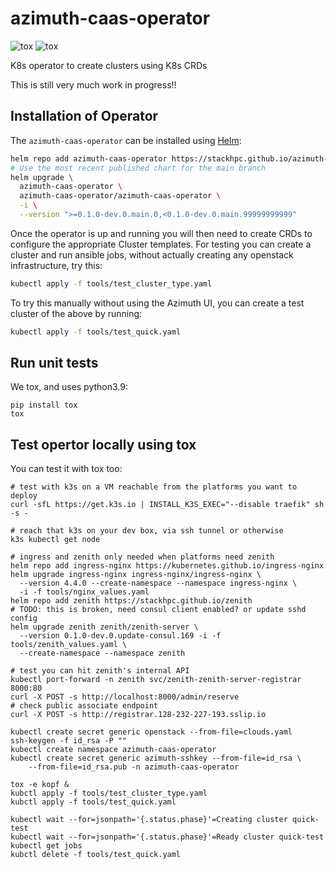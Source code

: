 # azimuth-caas-operator
![tox](https://github.com/stackhpc/azimuth-caas-operator/actions/workflows/tox.yaml/badge.svg?branch=main)
![tox](https://github.com/stackhpc/azimuth-caas-operator/actions/workflows/functional.yaml/badge.svg?branch=main)

K8s operator to create clusters using K8s CRDs

This is still very much work in progress!!

## Installation of Operator

The `azimuth-caas-operator` can be installed using [Helm](https://helm.sh):

```sh
helm repo add azimuth-caas-operator https://stackhpc.github.io/azimuth-caas-operator
# Use the most recent published chart for the main branch
helm upgrade \
  azimuth-caas-operator \
  azimuth-caas-operator/azimuth-caas-operator \
  -i \
  --version ">=0.1.0-dev.0.main.0,<0.1.0-dev.0.main.99999999999"
```

Once the operator is up and running you will then need to create
CRDs to configure the appropriate Cluster templates.
For testing you can create a cluster and run ansible jobs,
without actually creating any openstack infrastructure,
try this:

```sh
kubectl apply -f tools/test_cluster_type.yaml
```

To try this manually without using the Azimuth UI,
you can create a test cluster of the above by running:

```sh
kubectl apply -f tools/test_quick.yaml
```

## Run unit tests

We tox, and uses python3.9:

    pip install tox
    tox

## Test opertor locally using tox

You can test it with tox too:

    # test with k3s on a VM reachable from the platforms you want to deploy
    curl -sfL https://get.k3s.io | INSTALL_K3S_EXEC="--disable traefik" sh -s -

    # reach that k3s on your dev box, via ssh tunnel or otherwise
    k3s kubectl get node

    # ingress and zenith only needed when platforms need zenith
    helm repo add ingress-nginx https://kubernetes.github.io/ingress-nginx
    helm upgrade ingress-nginx ingress-nginx/ingress-nginx \
      --version 4.4.0 --create-namespace --namespace ingress-nginx \
      -i -f tools/nginx_values.yaml
    helm repo add zenith https://stackhpc.github.io/zenith
    # TODO: this is broken, need consul client enabled? or update sshd config
    helm upgrade zenith zenith/zenith-server \
      --version 0.1.0-dev.0.update-consul.169 -i -f tools/zenith_values.yaml \
      --create-namespace --namespace zenith

    # test you can hit zenith's internal API
    kubectl port-forward -n zenith svc/zenith-zenith-server-registrar 8000:80
    curl -X POST -s http://localhost:8000/admin/reserve
    # check public associate endpoint
    curl -X POST -s http://registrar.128-232-227-193.sslip.io

    kubectl create secret generic openstack --from-file=clouds.yaml
    ssh-keygen -f id_rsa -P ""
    kubectl create namespace azimuth-caas-operator
    kubectl create secret generic azimuth-sshkey --from-file=id_rsa \
        --from-file=id_rsa.pub -n azimuth-caas-operator

    tox -e kopf &
    kubctl apply -f tools/test_cluster_type.yaml
    kubctl apply -f tools/test_quick.yaml

    kubectl wait --for=jsonpath='{.status.phase}'=Creating cluster quick-test
    kubectl wait --for=jsonpath='{.status.phase}'=Ready cluster quick-test
    kubectl get jobs
    kubctl delete -f tools/test_quick.yaml

